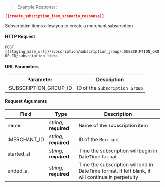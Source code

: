 > Example Response:

```json
{{create_subsciption_item_scenario_response}}
```

Subscription items allow you to create a merchant subscription

#### HTTP Request

`POST {{staging_base_url}}/subscription/subscription_group/:SUBSCRIPTION_GROUP_ID/subscription_items`

#### URL Parameters

Parameter | Description
--------- | -------------------------------------------------------------------
:SUBSCRIPTION_GROUP_ID | ID of the `Subscription Group`


#### Request Arguments

Field | Type | Description
----- | ---- | -----------
name | *string*, **required** | Name of the subscription item
:MERCHANT_ID | *string*, **required** | ID of the `Merchant`
started_at | *string*, **required** | Time the subscription will begin in DateTime format
ended_at | *string*, **required** | Time the subscription will end in DateTime format. If left blank, it will continue in perpetuity

